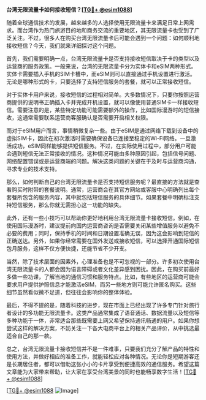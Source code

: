 **台湾无限流量卡如何接收短信？[[TG💪+ @esim1088](https://t.me/s/esim1088)]**

随着全球通信技术的发展，越来越多的人选择使用无限流量卡来满足日常上网需求。而台湾作为热门旅游目的地和商务交流的重要地区，其无限流量卡也受到了广泛关注。不过，很多人在购买台湾无限流量卡后可能会遇到一个问题：如何顺利地接收短信？今天，我们就来详细探讨这个问题。

首先，我们需要明确一点，台湾无限流量卡是否支持接收短信取决于卡的类型以及运营商的服务政策。一般来说，台湾的无限流量卡分为实体卡和eSIM两种形式。实体卡需要插入手机的SIM卡槽中，而eSIM则可以直接通过手机设置进行激活。无论是哪种形式的卡，只要选择了支持短信服务的套餐，就可以正常接收短信。

对于实体卡用户来说，接收短信的过程相对简单。大多数情况下，只要你按照运营商提供的说明书正确插入卡并完成开机设置，就可以像使用普通SIM卡一样接收短信。需要注意的是，某些特定功能可能需要额外的操作，比如国际漫游时的短信接收，这通常需要联系运营商客服确认是否需要开启相关权限。

而对于eSIM用户而言，事情稍微复杂一些。由于eSIM是通过网络下载到设备中的虚拟SIM卡，因此在初次激活时需要确保设备已连接至稳定的Wi-Fi网络。一旦激活成功，eSIM同样能够提供短信服务。不过，在实际使用过程中，部分用户可能会遇到短信无法正常接收的情况。这种情况可能由多种原因引起，包括信号问题、网络配置错误或是运营商端的问题。解决这类问题的关键在于及时与运营商沟通，寻求专业的技术支持。

那么，如何判断自己的台湾无限流量卡是否支持短信服务呢？最直接的方法就是查看购买时附带的套餐说明。通常，运营商会在其官方网站或客服中心明确列出每个套餐所包含的服务内容，其中就包括短信服务的具体细节。如果套餐中明确标注支持短信服务，那么你就无需担心这一功能的缺失。

此外，还有一些小技巧可以帮助你更好地利用台湾无限流量卡接收短信。例如，在使用国际漫游时，建议提前向国内运营商咨询是否需要关闭某些增值服务以避免不必要的费用；同时，保持手机的时间和日期设置准确无误，因为这会影响到短信的正确送达。另外，如果你经常需要在国外发送或接收短信，可以选择开通国际短信包月服务，这样不仅方便快捷，还能节省不少开支。

当然，除了技术层面的因素外，心理准备也是不可忽视的一部分。许多初次使用台湾无限流量卡的人都会因为语言障碍或者文化差异感到困扰。因此，在购买前最好多做一些功课，了解当地的通信习惯和服务特点。比如，有些地区的运营商可能会要求用户提供护照信息才能激活eSIM，而另一些地方则可能允许匿名购买。这些细节虽然看似微不足道，但往往会影响你的整体体验。

最后，不得不提的是，随着科技的进步，现在市面上已经出现了许多专门针对旅行者设计的多功能无限流量卡。这类产品通常集成了语音通话、数据流量以及短信等多种功能于一体，非常适合那些既需要上网又希望保持通讯畅通的用户。如果你想尝试这样的解决方案，不妨关注一下各大电商平台上的相关产品评价，从中挑选最适合自己的那一款。

总之，台湾无限流量卡接收短信并不是一件难事，只要我们充分了解产品的特性和使用方法，并做好相应的准备工作，就能轻松应对各种情况。无论你是短期游客还是长期居住者，都可以借助这张小小的卡片享受到便捷高效的通信服务。希望这篇文章能为大家带来帮助，让大家在享受台湾美景的同时也能畅享数字生活！[[TG💪+ @esim1088](https://t.me/s/esim1088)]

[[TG💪+ @esim1088](https://t.me/s/esim1088) ![Image](https://i.postimg.cc/4NQfJmqS/Snipaste-2025-05-13-00-14-12.png)]
